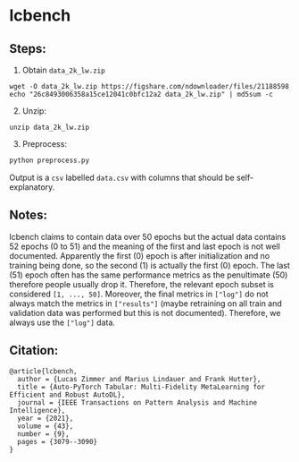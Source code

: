 # lcbench

## Steps:

1. Obtain `data_2k_lw.zip`

```
wget -O data_2k_lw.zip https://figshare.com/ndownloader/files/21188598
echo "26c8493006358a15ce12041c0bfc12a2 data_2k_lw.zip" | md5sum -c
```

2. Unzip:

```
unzip data_2k_lw.zip
```

3. Preprocess:

```python
python preprocess.py
```

Output is a `csv` labelled `data.csv` with columns that should be self-explanatory.

## Notes:

lcbench claims to contain data over 50 epochs but the actual data contains 52 epochs (0 to 51) and the meaning of the first and last epoch is not well documented.
Apparently the first (0) epoch is after initialization and no training being done, so the second (1) is actually the first (0) epoch.
The last (51) epoch often has the same performance metrics as the penultimate (50) therefore people usually drop it.
Therefore, the relevant epoch subset is considered `[1, ..., 50]`.
Moreover, the final metrics in `["log"]` do not always match the metrics in `["results"]` (maybe retraining on all train and validation data was performed but this is not documented).
Therefore, we always use the `["log"]` data.

## Citation:

```
@article{lcbench,
  author = {Lucas Zimmer and Marius Lindauer and Frank Hutter},
  title = {Auto-PyTorch Tabular: Multi-Fidelity MetaLearning for Efficient and Robust AutoDL},
  journal = {IEEE Transactions on Pattern Analysis and Machine Intelligence},
  year = {2021},
  volume = {43},
  number = {9},
  pages = {3079--3090}
}
```
